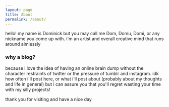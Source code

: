 ```yaml
---
layout: page
title: About
permalink: /about/
---
```


hello! my name is Dominick but you may call me Dom, Domu, Domi, or any nickname you come up with. i'm an artist and overall creative mind that runs
around aimlessly

### why a blog?

because i love the idea of having an online brain dump without the character restraints of twitter or the pressure of tumblr and instagram. idk how often i'll post here, or what i'll post about (probably about my thoughts and life in general) but i can assure you that you'll regret wasting your time with my silly projects!

thank you for visiting and have a nice day